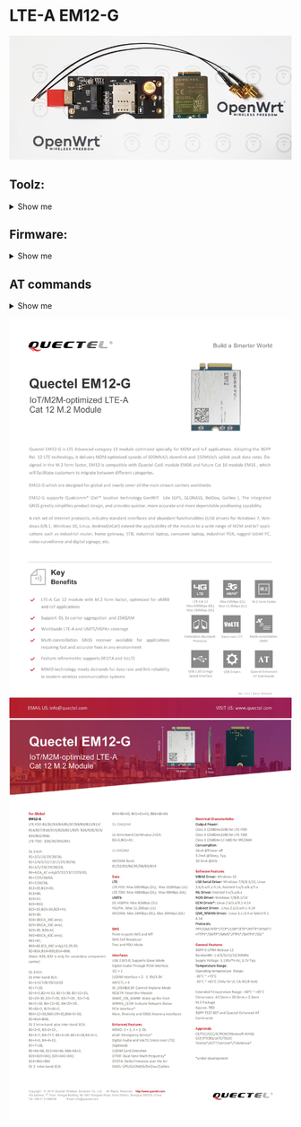 # LTE-A EM12-G

![](https://raw.githubusercontent.com/4IceG/EM12-G/main/Screens/20201001.jpg)

## Toolz:
<details>
   <summary>Show me</summary>
  
<a href="https://drive.google.com/file/d/1z-ZPvb3Uh9V_uFDk8V3xW2ztFhnZPBgn/view?usp=sharing" title="Quectel_LTE_5G_Windows_USB_Driver_V2.2.4">Quectel_LTE_5G_Windows_USB_Driver_V2.2.4</a>

<a href="https://www.easypaste.org/file/n2AotGpX/QFlash.V5.1.EN.zip?lang=pl" title="QFlash.V5.1.EN">QFlash.V5.1.EN</a>

<a href="https://drive.google.com/file/d/1j3Wy_znL2ajt2_Rc4gejgoJRcp8ieQLm/view?usp=sharing" title="QFlash.V5.8.EN">QFlash.V5.8.EN</a>

<a href="https://drive.google.com/file/d/1RxYTDpxjcLEUSPtSRoa5lkxE_8eJMAeb/view?usp=sharing" title="QFlash_V4.18">QFlash_V4.18</a>

<a href="https://drive.google.com/file/d/1Gx1Ab5uLSAOaIlWzKHS17qE3Wo9hVQ7i/view?usp=sharing" title="Qnavigator_V1.6.10">Qnavigator_V1.6.10</a>

<a href="https://drive.google.com/file/d/1_s2tsLvVxjqN16O672-2sdwD6DZsmw9j/view?usp=sharing" title="Qnavigator_V1.6.9.1.zip">Qnavigator_V1.6.9.1</a>

<a href="https://drive.google.com/file/d/1xVw5IBowlKn7HPqfyYfoZdBx1p5Xs7aU/view?usp=sharing" title="QCOM_V1.6">QCOM_V1.6</a>

<a href="https://drive.google.com/file/d/1amE1TgwuLh0bgos1T6rQMphIOnv_f1_T/view?usp=sharing" title="Quectel_Linux_Android_SPRD_PCIE_Driver_V1.1.1">Quectel_Linux_Android_SPRD_PCIE_Driver_V1.1.1</a>

<a href="https://drive.google.com/file/d/1V9zK4IWE0zuZxEpAr2JOm4AID0yZrm6h/view?usp=sharing" title="Quectel_Linux_PCIE_MHI_Driver_V1.3.3">Quectel_Linux_PCIE_MHI_Driver_V1.3.3</a>

<a href="https://drive.google.com/file/d/1sg7HvKe5e66q7LfsqavEM9RiaKhCQjth/view?usp=sharing" title="QWinLog_V1.6.8_2021_0125.zip">QWinLog_V1.6.8_2021_0125</a>

<a href="https://github.com/4IceG/RM520N-GL/blob/main/Toolz/QFirehose_Linux_and_Android_V1.5.zip" title="QFirehose_Linux_Android_V1.5.1">QFirehose V1.5.1</a>

<a href="https://drive.google.com/file/d/1QsTLaBU464WsqzK6KvBrz1ux730Ft1dJ/view?usp=sharing" title="QFirehose_Linux_Android_V1.4.9">QFirehose_Linux_Android_V1.4.9</a>


</details>

## Firmware:
<details>
   <summary>Show me</summary>

| Date | Version | Hint | Link |
| --- | --- | --- | --- |
| `2025-06-25` | *EM12GPAR01A21M4G_01.300.01.300* | `-` | <a href="https://drive.google.com/file/d/1Oml58ybjIJQCqLuEouoK6GbTc_aYOSDx/view?usp=sharing">Download</a> |
| `2023-12-28` | *EM12GPAR01A21M4G_01.204.01.204* | `-` | <a href="https://drive.google.com/file/d/1t4VIvt4fgRwEN1SfrzXaNrmrqKKms3B1/view?usp=sharing">Download</a> |
| `-` | *EM12GPAR01A21M4G_01.202.01.202* | `-` | <a href="https://drive.google.com/file/d/15zlBsKhCQGmCyBmBclQcv3d2dnL3SUHW/view?usp=sharing">Download</a> |
| `-` | *EM12GPAR01A21M4G_01.009.01.009* | `-` | <a href="https://drive.google.com/file/d/1u5RvZH4TxvCf6mUTDGe8smJPMqyZ6rr9/view?usp=sharing">Download</a> |
| `-` | *EM12GPAR01A21M4G_01.007.01.007* | `-` | <a href="https://drive.google.com/file/d/12ZrR0ojtn1IITuzTVJ7m8j8sByLDSkdw/view?usp=sharing">Download</a> |
| `-` | *EM12GPAR01A21M4G_01.005.01.005* |`-`| <a href="https://drive.google.com/file/d/1JC5TT5SDpaM8xacR_LXbMYE4JGbPCo7u/view?usp=sharing">Download</a> |
| `-` | *EM12GPAR01A21M4G_BETA1022_01.005.01.005* | `-` | <a href="https://drive.google.com/file/d/1rSOZlNmB2hYXegyrTjYkDJ3V0mC40qsH/view?usp=sharing">Download</a> |
| `-` | *EM12GPAR01A21M4G_01.004.01.004* | `-` | <a href="https://drive.google.com/file/d/124LQr3dZvyNPtNkrwYIhrZfwgXYnYuIR/view?usp=sharing">Download</a> |
| `-` | *EM12GPAR01A21M4G_01.003.01.003* | `-` | <a href="https://drive.google.com/file/d/1cxDE2Hj8gT5Rowxg0rHuWru2G7hCEgln/view?usp=sharing">Download</a> |
| `-` | *EM12GPAR01A21M4G_01.001.01.001* | `-` | <a href="http://www.ofmodemsandmen.com/firmware/EM12GPAR01A21M4G_01.001.01.001.zip">Download</a> |


</details>


## AT commands
<details>
   <summary>Show me</summary>
  
``` bash
#All bands:
AT+QCFG="band",0,42000000003300185a,1

AT+QNWINFO < Current band in use
AT+QCFG=”Band” < Current bands config
AT+CSQ < Check signal strength

AT+QCAINFO < CA Info
AT+QNWINFO
AT+QENG="servingcell"

#Change scan mode
AT+QCFG="nwscanmode",0,1 < Scan all modes
AT+QCFG="nwscanmode",1,1 < GSM only
AT+QCFG="nwscanmode",2,1 < WCDMA only
AT+QCFG="nwscanmode",3,1 < 4G-LTE only

#Set Connection Modes
AT+QCFG="usbnet",0 - QMI/PPP/Default
AT+QCFG="usbnet",1 - ECM
AT+QCFG="usbnet",2 - MBIM

#Factory reset
AT&F
AT&F1
AT+CFUN=1

#Hard reset
AT+CFUN=1,1

AT+CFUN=0 - Turn off modem

#Band_value - Band#
1 - LTE BC1
2 - LTE BC2
4 - LTE BC3
8 - LTE BC4
10 - LTE BC5
20 - LTE BC6
40 - LTE BC7
80 - LTE BC8
100 - LTE BC9
200 - LTE BC10
400 - LTE BC11
800 - LTE BC12
1000 - LTE BC13
2000 - LTE BC14
10000 - LTE BC17
20000 - LTE BC18
40000 - LTE BC19
80000 - LTE BC20
100000 - LTE BC21
1000000 - LTE BC25
2000000 - LTE BC26
8000000 - LTE BC28
100000000 - LTE BC33
200000000 - LTE BC34
400000000 - LTE BC35
800000000 - LTE BC36
1000000000 - LTE BC37
2000000000 - LTE BC38
4000000000 - LTE BC39
8000000000 - LTE BC40
10000000000 - LTE BC41
20000000000 - LTE BC42
40000000000 - LTE BC43
20000000000000000 - LTE BC66
400000000000000000 - LTE BC71
```

</details>

![](https://raw.githubusercontent.com/4IceG/EM12-G/main/Screens/Quectel_EM12-G_LTE-A_Specification%20V1.1-1.png)
![](https://raw.githubusercontent.com/4IceG/EM12-G/main/Screens/Quectel_EM12-G_LTE-A_Specification%20V1.1-2.png)
